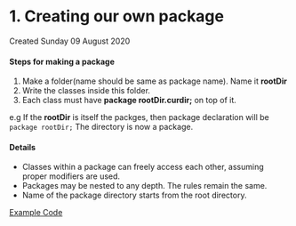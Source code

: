 # 1. Creating our own package
Created Sunday 09 August 2020

#### Steps for making a package

1. Make a folder(name should be same as package name). Name it **rootDir**
2. Write the classes inside this folder.
3. Each class must have **package rootDir.curdir;** on top of it.

e.g If the **rootDir** is itself the packges, then package declaration will be ``package rootDir;``
The directory is now a package.

#### Details

* Classes within a package can freely access each other, assuming proper modifiers are used.
* Packages may be nested to any depth. The rules remain the same.
* Name of the package directory starts from the root directory.


[Example Code](./1._Creating_our_own_package/making_own_package/src/series/sum.java)

